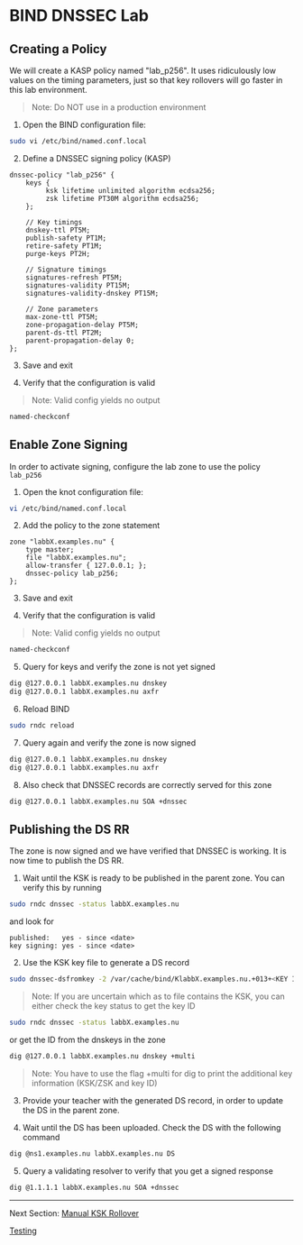 # BIND DNSSEC Lab

## Creating a Policy

We will create a KASP policy named "lab_p256". It uses ridiculously low values on the timing parameters, just so that key rollovers will go faster in this lab environment.

> Note: Do NOT use in a production environment

1. Open the BIND configuration file:
```bash
sudo vi /etc/bind/named.conf.local
```

2. Define a DNSSEC signing policy (KASP)

```
dnssec-policy "lab_p256" {
    keys {
         ksk lifetime unlimited algorithm ecdsa256;
         zsk lifetime PT30M algorithm ecdsa256;
    };

    // Key timings
    dnskey-ttl PT5M;
    publish-safety PT1M;
    retire-safety PT1M;
    purge-keys PT2H;

    // Signature timings
    signatures-refresh PT5M;
    signatures-validity PT15M;
    signatures-validity-dnskey PT15M;
    
    // Zone parameters
    max-zone-ttl PT5M;
    zone-propagation-delay PT5M;
    parent-ds-ttl PT2M;
    parent-propagation-delay 0;
};
```


3. Save and exit


4. Verify that the configuration is valid
> Note: Valid config yields no output
```bash
named-checkconf
```


## Enable Zone Signing

In order to activate signing, configure the lab zone to use the policy `lab_p256`

1. Open the knot configuration file:
```bash
vi /etc/bind/named.conf.local
```


2. Add the policy to the zone statement

```
zone "labbX.examples.nu" {
    type master;
    file "labbX.examples.nu";
    allow-transfer { 127.0.0.1; };
    dnssec-policy lab_p256;
};
```

3. Save and exit


4. Verify that the configuration is valid
> Note: Valid config yields no output
```bash
named-checkconf
```

5. Query for keys and verify the zone is not yet signed
```bash
dig @127.0.0.1 labbX.examples.nu dnskey
dig @127.0.0.1 labbX.examples.nu axfr
```

6. Reload BIND
```bash
sudo rndc reload
```

7. Query again and verify the zone is now signed
```bash
dig @127.0.0.1 labbX.examples.nu dnskey
dig @127.0.0.1 labbX.examples.nu axfr
```

8. Also check that DNSSEC records are correctly served for this zone
```bash
dig @127.0.0.1 labbX.examples.nu SOA +dnssec
```



## Publishing the DS RR

The zone is now signed and we have verified that DNSSEC is working. It is now time to publish the DS RR.

1. Wait until the KSK is ready to be published in the parent zone. You can verify this by running

```bash
sudo rndc dnssec -status labbX.examples.nu
```

and look for 

```
published:   yes - since <date>
key signing: yes - since <date> 
```


2. Use the KSK key file to generate a DS record
```bash
sudo dnssec-dsfromkey -2 /var/cache/bind/KlabbX.examples.nu.+013+<KEY ID>.key
```

> Note: If you are uncertain which as to file contains the KSK, you can either check the key status to get the key ID 

```bash
sudo rndc dnssec -status labbX.examples.nu
```

or get the ID from the dnskeys in the zone

```bash
dig @127.0.0.1 labbX.examples.nu dnskey +multi
```
	
> Note:  You have to use the flag +multi for dig to print the additional key information (KSK/ZSK and key ID)


3. Provide your teacher with the generated DS record, in order to update the DS in the parent zone.


4. Wait until the DS has been uploaded. Check the DS with the following command
```bash
dig @ns1.examples.nu labbX.examples.nu DS
```


5. Query a validating resolver to verify that you get a signed response
```bash
dig @1.1.1.1 labbX.examples.nu SOA +dnssec
```

---
Next Section: [Manual KSK Rollover](BIND-Manual-KSK-Rollover.md)

[Testing](testing.md)




